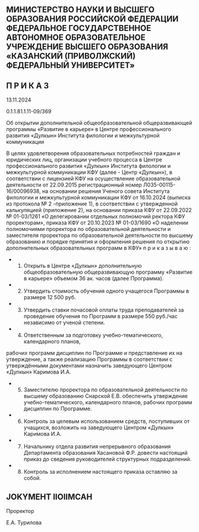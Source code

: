 <!-- image -->

## МИНИСТЕРСТВО НАУКИ И ВЫСШЕГО ОБРАЗОВАНИЯ РОССИЙСКОЙ ФЕДЕРАЦИИ ФЕДЕРАЛЬНОЕ ГОСУДАРСТВЕННОЕ АВТОНОМНОЕ ОБРАЗОВАТЕЛЬНОЕ УЧРЕЖДЕНИЕ ВЫСШЕГО ОБРАЗОВАНИЯ «КАЗАНСКИЙ (ПРИВОЛЖСКИЙ) ФЕДЕРАЛЬНЫЙ УНИВЕРСИТЕТ»

## П Р И К А З

13.11.2024

0.1.1.81.1.11-09/369

Об открытии дополнительной общеобразовательной общеразвивающей программы «Развитие в карьере» в Центре профессионального развития «Дулкын» Института филологии и межкультурной коммуникации

В  целях  удовлетворения  образовательных  потребностей  граждан  и  юридических лиц,  организации  учебного  процесса  в  Центре  профессионального  развития  «Дулкын» Института филологии и межкультурной коммуникации КФУ (далее - Центр «Дулкын»), в соответствии с лицензией КФУ на осуществление образовательной деятельности от 22.09.2015  регистрационный  номер  Л035-00115-16/00096938,  на  основании  решения Ученого совета Института филологии и межкультурной коммуникации КФУ от 16.10.2024 (выписка из протокола № 2 -приложение 1), в соответствии с утвержденной калькуляцией  (приложение  2),  на  основании  приказа  КФУ  от  22.09.2022 № 01-03/1261 «О делегировании отдельных полномочий ректора КФУ проректорам», приказа КФУ от 20.10.2023  № 01-03/1690  «О  наделении  полномочиями  проректора  по  образовательной деятельности  и  заместителя  проректора  по  образовательной  деятельности  по  высшему образованию и порядке принятия и оформления решения по открытию дополнительных образовательных программ в КФУ» п р и к а з ы в а ю :

- 1. Открыть в Центре «Дулкын» дополнительную общеобразовательную общеразвивающую  программу  «Развитие  в  карьере»  объемом  36  ак. часов  (далее  Программа).
- 2. Утвердить стоимость обучения одного учащегося Программы в размере 12 500 руб.
- 3. Утвердить ставки почасовой оплаты труда преподавателей за проведение обучения по Программ в размере 550 руб./час независимо от ученой степени.
- 4. Ответственным  за подготовку учебно-тематического, календарного планов,

рабочих программ дисциплин по Программе и представление их на утверждение, а также реализацию Программы в соответствии с утверждёнными документами назначить заведующего Центром «Дулкын» Каримова И.А.

- 5. Заместителю проректора по образовательной деятельности по высшему образованию Снарской Е.В. обеспечить утверждение учебно-тематического, календарного планов, рабочих программ дисциплин по Программе.
- 6. Контроль  за  целевым  использованием  средств,  поступивших  от  учащихся, возложить на заведующего Центром «Дулкын» Каримова И.А.
- 7. Начальнику отдела развития непрерывного образования Департамента образования  Хасановой  Ф.Р.  довести  настоящий  приказ  до  сведения  руководителей структурных подразделений.
- 8. Контроль за исполнением настоящего приказа оставляю за собой.

## JOKYMEHT IIOIIMCAH

Проректор

Е.А. Турилова